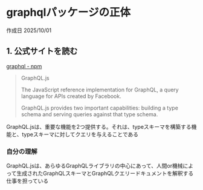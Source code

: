 # graphqlパッケージの正体

作成日 2025/10/01

## 1. 公式サイトを読む

[graphql - npm](https://www.npmjs.com/package/graphql)

> GraphQL.js
>
> The JavaScript reference implementation for GraphQL, a query language for APIs created by Facebook.
>
> GraphQL.js provides two important capabilities: building a type schema and serving queries against that type schema.

GraphQL.jsは、重要な機能を2つ提供する。それは、typeスキーマを構築する機能と、typeスキーマに対してクエリを与えることである

### 自分の理解

GraphQL.jsは、あらゆるGraphQLライブラリの中心にあって、人間or機械によって生成されたGraphQLスキーマとGraphQLクエリードキュメントを解釈する仕事を担っている
